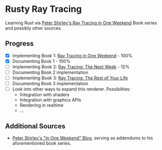 # Rusty Ray Tracing

Learning Rust via [Peter Shirley's Ray Tracing in One Weekend](https://raytracing.github.io/) Book series and possibly other sources.

## Progress

- [x] Implementing Book 1: [Ray Tracing in One Weekend](https://raytracing.github.io/books/RayTracingInOneWeekend.html) - 100%
- [x] Documenting Book 1 - 100%
- [ ] Implementing Book 2: [Ray Tracing: The Next Week](https://raytracing.github.io/books/RayTracingTheNextWeek.html) - 12%
- [ ] Documenting Book 2 implementation
- [ ] Implementing Book 3: [Ray Tracing: The Rest of Your Life](https://raytracing.github.io/books/RayTracingTheRestOfYourLife.html)
- [ ] Documenting Book 3 implementation
- [ ] Look into other ways to expand this renderer. Possibilties:
  - Integration with shaders
  - Integration with graphics APIs
  - Rendering in realtime
  - ...

## Additional Sources

- [Peter Shirley's "In One Weekend" Blog](https://in1weekend.blogspot.com/), serving as addendums to his aforementioned book series.
